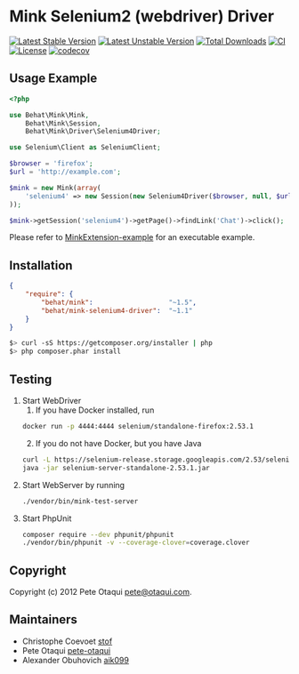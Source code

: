 Mink Selenium2 (webdriver) Driver
=================================
[![Latest Stable Version](https://poser.pugx.org/behat/mink-selenium4-driver/v/stable.svg)](https://packagist.org/packages/behat/mink-selenium4-driver)
[![Latest Unstable Version](https://poser.pugx.org/behat/mink-selenium4-driver/v/unstable.svg)](https://packagist.org/packages/behat/mink-selenium4-driver)
[![Total Downloads](https://poser.pugx.org/behat/mink-selenium4-driver/downloads.svg)](https://packagist.org/packages/behat/mink-selenium4-driver)
[![CI](https://github.com/minkphp/MinkSelenium2Driver/actions/workflows/tests.yml/badge.svg)](https://github.com/minkphp/MinkSelenium2Driver/actions/workflows/tests.yml)
[![License](https://poser.pugx.org/behat/mink-selenium4-driver/license.svg)](https://packagist.org/packages/behat/mink-selenium4-driver)
[![codecov](https://codecov.io/gh/minkphp/MinkSelenium2Driver/branch/master/graph/badge.svg?token=x2Q2iM3XYz)](https://codecov.io/gh/minkphp/MinkSelenium2Driver)

Usage Example
-------------

``` php
<?php

use Behat\Mink\Mink,
    Behat\Mink\Session,
    Behat\Mink\Driver\Selenium4Driver;

use Selenium\Client as SeleniumClient;

$browser = 'firefox';
$url = 'http://example.com';

$mink = new Mink(array(
    'selenium4' => new Session(new Selenium4Driver($browser, null, $url)),
));

$mink->getSession('selenium4')->getPage()->findLink('Chat')->click();
```

Please refer to [MinkExtension-example](https://github.com/Behat/MinkExtension-example) for an executable example.

Installation
------------

``` json
{
    "require": {
        "behat/mink":                   "~1.5",
        "behat/mink-selenium4-driver":  "~1.1"
    }
}
```

``` bash
$> curl -sS https://getcomposer.org/installer | php
$> php composer.phar install
```

Testing
------------

1. Start WebDriver
    1. If you have Docker installed, run
    ```bash
    docker run -p 4444:4444 selenium/standalone-firefox:2.53.1
    ```
    2. If you do not have Docker, but you have Java
    ```bash
    curl -L https://selenium-release.storage.googleapis.com/2.53/selenium-server-standalone-2.53.1.jar > selenium-server-standalone-2.53.1.jar
    java -jar selenium-server-standalone-2.53.1.jar
    ```
2. Start WebServer by running
    ``` bash
    ./vendor/bin/mink-test-server
    ```
3. Start PhpUnit
    ```bash
    composer require --dev phpunit/phpunit
    ./vendor/bin/phpunit -v --coverage-clover=coverage.clover
    ```

Copyright
---------

Copyright (c) 2012 Pete Otaqui <pete@otaqui.com>.

Maintainers
-----------

* Christophe Coevoet [stof](https://github.com/stof)
* Pete Otaqui [pete-otaqui](https://github.com/pete-otaqui)
* Alexander Obuhovich [aik099](https://github.com/aik099)
